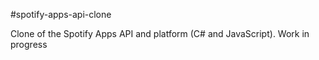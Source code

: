 #spotify-apps-api-clone

Clone of the Spotify Apps API and platform (C# and JavaScript). Work in progress